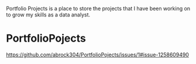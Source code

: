 
Portfolio Projects is a place to store the projects that I have been working on to grow my skills as a data analyst. 


# PortfolioPojects

https://github.com/abrock304/PortfolioPojects/issues/1#issue-1258609490
